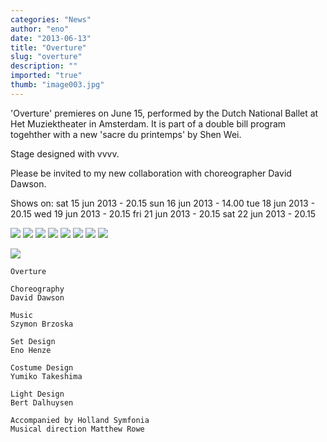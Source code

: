 ```yaml
---
categories: "News"
author: "eno"
date: "2013-06-13"
title: "Overture"
slug: "overture"
description: ""
imported: "true"
thumb: "image003.jpg"
---
```



'Overture' premieres on June 15, performed by the Dutch National Ballet at Het Muziektheater in Amsterdam. It is part of a double bill program togehther with a new 'sacre du printemps' by Shen Wei.

Stage designed with vvvv.
<!--break-->
Please be invited to my new collaboration with choreographer David Dawson.

Shows on:
sat 15 jun 2013 - 20.15
sun 16 jun 2013 - 14.00
tue 18 jun 2013 - 20.15
wed 19 jun 2013 - 20.15
fri 21 jun 2013 - 20.15
sat 22 jun 2013 - 20.15



![](image003.jpg) 
![](image001.jpg) 
![](image002.jpg) 
![](image004.jpg) 
![](image005.jpg) 
![](image008.jpg) 
![](image013.jpg) 
![](image009.jpg) 

![](image007.jpg) 









	Overture

	Choreography
	David Dawson

	Music
	Szymon Brzoska

	Set Design
	Eno Henze

	Costume Design
	Yumiko Takeshima

	Light Design
	Bert Dalhuysen

	Accompanied by Holland Symfonia
	Musical direction Matthew Rowe